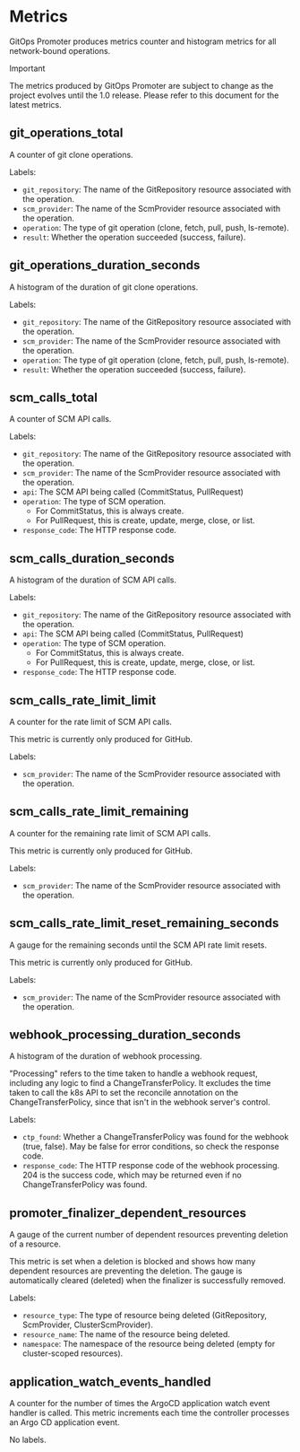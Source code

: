 # Metrics

GitOps Promoter produces metrics counter and histogram metrics for all network-bound operations.

> [!IMPORTANT]
> The metrics produced by GitOps Promoter are subject to change as the project evolves until the 1.0 release. 
> Please refer to this document for the latest metrics.

## git_operations_total

A counter of git clone operations.

Labels:

* `git_repository`: The name of the GitRepository resource associated with the operation.
* `scm_provider`: The name of the ScmProvider resource associated with the operation.
* `operation`: The type of git operation (clone, fetch, pull, push, ls-remote).
* `result`: Whether the operation succeeded (success, failure).

## git_operations_duration_seconds

A histogram of the duration of git clone operations.

Labels:

* `git_repository`: The name of the GitRepository resource associated with the operation.
* `scm_provider`: The name of the ScmProvider resource associated with the operation.
* `operation`: The type of git operation (clone, fetch, pull, push, ls-remote).
* `result`: Whether the operation succeeded (success, failure).

## scm_calls_total

A counter of SCM API calls.

Labels:

* `git_repository`: The name of the GitRepository resource associated with the operation.
* `scm_provider`: The name of the ScmProvider resource associated with the operation.
* `api`: The SCM API being called (CommitStatus, PullRequest)
* `operation`: The type of SCM operation.
  * For CommitStatus, this is always create.
  * For PullRequest, this is create, update, merge, close, or list.
* `response_code`: The HTTP response code.

## scm_calls_duration_seconds

A histogram of the duration of SCM API calls.

Labels:

* `git_repository`: The name of the GitRepository resource associated with the operation.
* `api`: The SCM API being called (CommitStatus, PullRequest)
* `operation`: The type of SCM operation.
  * For CommitStatus, this is always create.
  * For PullRequest, this is create, update, merge, close, or list.
* `response_code`: The HTTP response code.

## scm_calls_rate_limit_limit

A counter for the rate limit of SCM API calls.

This metric is currently only produced for GitHub.

Labels:

* `scm_provider`: The name of the ScmProvider resource associated with the operation.

## scm_calls_rate_limit_remaining

A counter for the remaining rate limit of SCM API calls.

This metric is currently only produced for GitHub.

Labels:

* `scm_provider`: The name of the ScmProvider resource associated with the operation.

## scm_calls_rate_limit_reset_remaining_seconds

A gauge for the remaining seconds until the SCM API rate limit resets.

This metric is currently only produced for GitHub.

Labels:

* `scm_provider`: The name of the ScmProvider resource associated with the operation.

## webhook_processing_duration_seconds

A histogram of the duration of webhook processing.

"Processing" refers to the time taken to handle a webhook request, including any logic to find a ChangeTransferPolicy.
It excludes the time taken to call the k8s API to set the reconcile annotation on the ChangeTransferPolicy, since that
isn't in the webhook server's control.

Labels:

* `ctp_found`: Whether a ChangeTransferPolicy was found for the webhook (true, false). May be false for error conditions, so check the response code.
* `response_code`: The HTTP response code of the webhook processing. 204 is the success code, which may be returned even if no ChangeTransferPolicy was found.

## promoter_finalizer_dependent_resources

A gauge of the current number of dependent resources preventing deletion of a resource.

This metric is set when a deletion is blocked and shows how many dependent resources are preventing the deletion. The gauge is automatically cleared (deleted) when the finalizer is successfully removed.

Labels:

* `resource_type`: The type of resource being deleted (GitRepository, ScmProvider, ClusterScmProvider).
* `resource_name`: The name of the resource being deleted.
* `namespace`: The namespace of the resource being deleted (empty for cluster-scoped resources).

## application_watch_events_handled

A counter for the number of times the ArgoCD application watch event handler is called. This metric increments each time the controller processes an Argo CD application event.

No labels.
